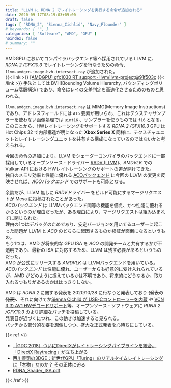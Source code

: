 ```yaml
---
title: "LLVM に RDNA 2 でレイトレーシングを実行する命令が追加される"
date: 2020-09-17T08:19:03+09:00
draft: false
tags: [ "RDNA_2", "Sienna_Cichlid", "Navy_Flounder" ]
# keywords: [ "", ]
categories: [ "Software", "AMD", "GPU" ]
noindex: false
# summary: ""
---
```


AMDGPU においてコンパイラバックエンド等へ採用されている LLVM に、*RDNA 2 /GFX10.3* でレイトレーシングを行なうための命令、`llvm.amdgcn.image.bvh.intersect.ray` が追加された。  
{{< link >}} [[AMDGPU] gfx1030 RT support · llvm/llvm-project@91f503c](https://github.com/llvm/llvm-project/commit/91f503c3af190e19974f8832871e363d232cd64c) {{< /link >}}
手法としては BVH(Bounding Volume Hierarchy, バウンディングボリューム階層構造) であり、命令はレイの交差判定を高速化させるためのものと思われる。  

`llvm.amdgcn.image.bvh.intersect.ray` は MIMG(Memory Image Instructions) であり、アドレスフィールドには `A16` 要素が用いられ、これはテクスチャサンプラーを使わない画像処理では `uint16` 、サンプラーを使うものでは `f16` となる。  
このことから、HWレイトレーシングをサポートする *RDNA 2 /GFX10.3* GPU は Hot Chips 32 で内部構造が明になった **Xbox Series X** 同様に、テクスチャユニットとレイトレーシングユニットを共有する構成になっているのではないかと考えられる。  

今回の命令の追加により、LLVM をシェーダーコンパイラのバックエンドに一部採用しているオープンソース・ドライバー [RADV (LLVM)](/tags/radv)、*AMDVLK* での Vulkan API における HWレイトレーシングのサポートの道が開けてきた。  
独自のメモリ効率と性能に優れる [ACOバックエンド](/tags/aco) に今回の LLVM の変更を反映させれば、*ACOバックエンド* でのサポートも可能となる。  

余談だが、LLVM 無しに *RADVドライバー* をビルド可能にするマージリクエストが Mesa に投稿されたことがあった。  
*ACOバックエンド* は LLVMバックエンド同等の機能を備え、かつ性能に優れるからというのが理由だったが、ある理由により、マージリクエストは組み込まれずに閉じられた。  
理由の1つはデバッグのためであり、安定バージョンを用いてるユーザーに起こった問題が LLVM と *ACO* のどちらに起因するものか検証が面倒になるというもの。  
もう1つは、AMD が将来的な GPU ISA を *ACO* の開発チームと共有するかが不透明であり、最新の ISA に対応するため、LLVM は残す必要があるというものだった。  
AMD が公式にリリースする *AMDVLK* は LLVMバックエンドを用いている。*ACOバックエンド* は性能に優れ、ユーザーからも好意的に受け入れられているが、AMD がどのように捉えているかは不明であり、将来的にどうなるか、取り入れるつもりがあるのかははっきりしない。  

AMD は *RDNA 2* に関する発表を 2020/10/28 に行なうと発表しており <del>(発表の発表)</del>、それに向けてか[Sienna CIchlid が USB-Cコントローラーを内蔵](/posts/2020/09/11/amd-sienna_cichlid-usb_c/) や [VCN 3 の AV1 HWデコードサポート](/posts/2020/09/16/amd-vcn_3-av1-dec/)等、オープンソース・ソフトウェアに *RDNA 2 /GFX10.3* のより詳細なパッチを投稿している。  
発表日が近づくにつれ、この動きは加速すると見られる。  
パッチから部分的な姿を想像しつつ、盛大な正式発表を心待ちにしている。  

{{< ref >}}

 * [［GDC 2018］ついにDirectXがレイトレーシングパイプラインを統合。「DirectX Raytracing」が立ち上がる](https://www.4gamer.net/games/033/G003329/20180320141/)
 * [西川善司の3DGE：新世代GPU「Turing」のリアルタイムレイトレーシングは「本物」なのか？ その正体に迫る](https://www.4gamer.net/games/121/G012181/20180816069/)
 * [RDNA_Shader_ISA.pdf](https://developer.amd.com/wp-content/resources/RDNA_Shader_ISA.pdf)

{{< /ref >}}
